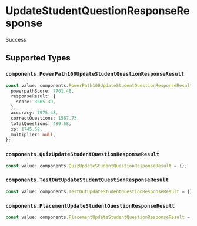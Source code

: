 # UpdateStudentQuestionResponseResponse

Success


## Supported Types

### `components.PowerPath100UpdateStudentQuestionResponseResult`

```typescript
const value: components.PowerPath100UpdateStudentQuestionResponseResult = {
  powerpathScore: 7701.48,
  responseResult: {
    score: 3665.39,
  },
  accuracy: 7975.48,
  correctQuestions: 1567.73,
  totalQuestions: 489.68,
  xp: 1745.52,
  multiplier: null,
};
```

### `components.QuizUpdateStudentQuestionResponseResult`

```typescript
const value: components.QuizUpdateStudentQuestionResponseResult = {};
```

### `components.TestOutUpdateStudentQuestionResponseResult`

```typescript
const value: components.TestOutUpdateStudentQuestionResponseResult = {};
```

### `components.PlacementUpdateStudentQuestionResponseResult`

```typescript
const value: components.PlacementUpdateStudentQuestionResponseResult = {};
```

